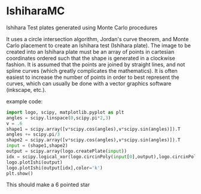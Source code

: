 # IshiharaMC
Ishihara Test plates generated using Monte Carlo procedures

It uses a circle intersection algorithm, Jordan's curve theorem, and Monte Carlo placement to create an Ishihara test (Ishihara plate). The image to be created into an Ishihara plate must be an array of points in cartesian coordinates ordered such that the shape is generated in a clockwise fashion.  It is assumed that the points are joined by straight lines, and not spline curves (which greatly complicates the mathematics).  It is often easiest to increase the number of points in order to best represent the curves, which can usually be done with a vector graphics software (inkscape, etc.).

example code:
```python
import logo, scipy, matplotlib.pyplot as plt
angles = scipy.linspace(0,scipy.pi*2,3)
v = .6
shape1 = scipy.array([v*scipy.cos(angles),v*scipy.sin(angles)]).T
angles += scipy.pi/3
shape2 = scipy.array([v*scipy.cos(angles),v*scipy.sin(angles)]).T
input = (shape1,shape2)
output = scipy.array(logo.createPlate(input))
idx = scipy.logical_xor(logo.circinPoly(input[0],output),logo.circinPoly(input[1],output))
logo.plotIshi(output)
logo.plotIshi(output[idx],color='k')
plt.show() 
```

This should make a 6 pointed star
